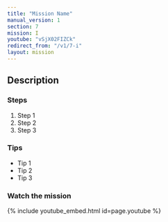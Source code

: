 ```yaml
---
title: "Mission Name"
manual_version: 1
section: 7
mission: I
youtube: "vSjX02FIZCk"
redirect_from: "/v1/7-i"
layout: mission
---
```




## Description

### Steps

1. Step 1
2. Step 2
3. Step 3

### Tips

* Tip 1
* Tip 2
* Tip 3

### Watch the mission

{% include youtube_embed.html id=page.youtube %}

